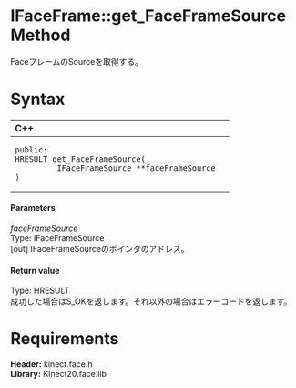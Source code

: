 IFaceFrame::get\_FaceFrameSource Method  
=======================================  

FaceフレームのSourceを取得する。 <span id="syntaxSection"></span>

Syntax  
======  

<table>
<colgroup>
<col width="100%" />
</colgroup>
<thead>
<tr class="header">
<th align="left">C++</th>
</tr>
</thead>
<tbody>
<tr class="odd">
<td align="left"><pre><code>public:  
HRESULT get_FaceFrameSource(  
         IFaceFrameSource **faceFrameSource  
)</code></pre></td>
</tr>
</tbody>
</table>

<span id="ID4EG"></span>
#### Parameters  

*faceFrameSource*    
Type: IFaceFrameSource  
[out] IFaceFrameSourceのポインタのアドレス。  

<span id="ID4EP"></span>
#### Return value  

Type: HRESULT  
成功した場合はS\_OKを返します。それ以外の場合はエラーコードを返します。  

<span id="requirements"></span>

Requirements  
============  

**Header:** kinect.face.h  
**Library:** Kinect20.face.lib  



<!--Please do not edit the data in the comment block below.-->
<!--
TOCTitle : get_FaceFrameSource Method
RLTitle : IFaceFrame::get_FaceFrameSource Method
KeywordK : get_FaceFrameSource method
KeywordK : IFaceFrame::get_FaceFrameSource method
KeywordF : IFaceFrame::get_FaceFrameSource
KeywordF : get_FaceFrameSource
KeywordF : Microsoft.Kinect.face.IFaceFrame.get_FaceFrameSource(IFaceFrameSource@)
KeywordA : M:Microsoft.Kinect.face.IFaceFrame.get_FaceFrameSource(IFaceFrameSource@)
AssetID : M:Microsoft.Kinect.face.IFaceFrame.get_FaceFrameSource(IFaceFrameSource@)
Locale : en-us
CommunityContent : 1
APIType : Managed
APILocation : 
APIName : Microsoft.Kinect.face.IFaceFrame::get_FaceFrameSource
TargetOS : Windows
TopicType : kbSyntax
DevLang : C++
DocSet : K4Wv2
ProjType : K4Wv2Proj
Technology : Kinect for Windows
Product : Kinect for Windows SDK v2
productversion : 20
-->
